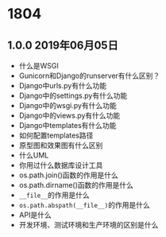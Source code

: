 # 1804

## 1.0.0 2019年06月05日

- 什么是WSGI
- Gunicorn和Django的runserver有什么区别？
- Django中urls.py有什么功能
- Django中的settings.py有什么功能
- Django中的wsgi.py有什么功能
- Django中的views.py有什么功能
- Django中templates有什么功能
- 如何配置templates路径
- 原型图和效果图有什么区别
- 什么UML
- 你用过什么数据库设计工具
- os.path.join()函数的作用是什么
- os.path.dirname()函数的作用是什么
- ``__file__``的作用是什么
- ``os.path.abspath(__file__)``的作用是什么
- API是什么
- 开发环境、测试环境和生产环境的区别是什么